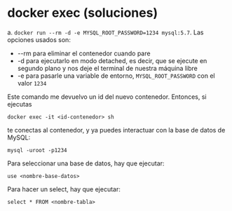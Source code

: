 # docker exec (soluciones)
a. `docker run --rm -d -e MYSQL_ROOT_PASSWORD=1234 mysql:5.7`. Las opciones usados son:
- --rm para eliminar el contenedor cuando pare
- -d para ejecutarlo en modo detached, es decir, que se ejecute en segundo plano y nos deje el terminal de nuestra máquina libre
- -e para pasarle una variable de entorno, `MYSQL_ROOT_PASSWORD` con el valor `1234`

Este comando me devuelvo un id del nuevo contenedor. Entonces, si ejecutas

`docker exec -it <id-contenedor> sh`

te conectas al contenedor, y ya puedes interactuar con la base de datos de MySQL:

`mysql -uroot -p1234`

Para seleccionar una base de datos, hay que ejecutar:

`use <nombre-base-datos>`

Para hacer un select, hay que ejecutar:

`select * FROM <nombre-tabla>`
